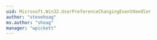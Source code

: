 ```yaml
---
uid: Microsoft.Win32.UserPreferenceChangingEventHandler
author: "stevehoag"
ms.author: "shoag"
manager: "wpickett"
---
```

